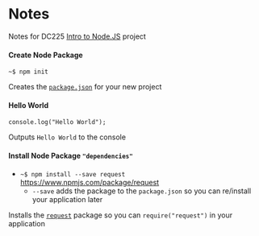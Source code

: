 # Notes

Notes for DC225 [Intro to Node.JS](https://github.com/dc225/btc-console) project

#### Create Node Package
`~$ npm init`

Creates the  [`package.json`](http://browsenpm.org/package.json) for your new project

#### Hello World
`console.log("Hello World");`

Outputs `Hello World` to the console

#### Install Node Package  `"dependencies"`
  - `~$ npm install --save request` <https://www.npmjs.com/package/request>
    - `--save` adds the package to the `package.json` so you can re/install your application later

Installs the [`request`](https://www.npmjs.com/package/request) package so you can `require("request")` in your application
